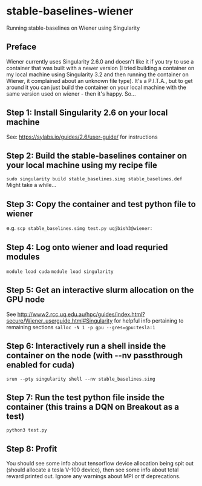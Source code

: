 # stable-baselines-wiener
Running stable-baselines on Wiener using Singularity

## Preface
Wiener currently uses Singularity 2.6.0 and doesn't like it if you try to use a container that was built with a newer version (I tried building a container on my local machine using Singularity 3.2 and then running the container on Wiener, it complained about an unknown file type).
It's a P.I.T.A., but to get around it you can just build the container on your local machine with the same version used on wiener - then it's happy.
So...

## Step 1: Install Singularity 2.6 on your local machine
See: https://sylabs.io/guides/2.6/user-guide/ for instructions

## Step 2: Build the stable-baselines container on your local machine using my recipe file
`sudo singularity build stable_baselines.simg stable_baselines.def`
Might take a while...

## Step 3: Copy the container and test python file to wiener
e.g.
`scp stable_baselines.simg test.py uqjbish3@wiener:`

## Step 4: Log onto wiener and load requried modules
`module load cuda`
`module load singularity`

## Step 5: Get an interactive slurm allocation on the GPU node
See http://www2.rcc.uq.edu.au/hpc/guides/index.html?secure/Wiener_userguide.html#Singularity for helpful info pertaining to remaining sections
`salloc -N 1 -p gpu --gres=gpu:tesla:1`

## Step 6: Interactively run a shell inside the container on the node (with --nv passthrough enabled for cuda)
`srun --pty singularity shell --nv stable_baselines.simg`

## Step 7: Run the test python file inside the container (this trains a DQN on Breakout as a test)
`python3 test.py`

## Step 8: Profit
You should see some info about tensorflow device allocation being spit out (should allocate a tesla V-100 device), then see some info about total reward printed out.
Ignore any warnings about MPI or tf deprecations.

